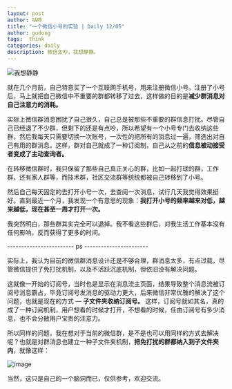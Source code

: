```yaml
---
layout: post
author: 咕咚
title: "一个微信小号的实验 | Daily 12/05"
author: gudong
tags:  think
categories: daily
description: 微信太吵，我想静静。
---
```


![我想静静](https://upload-images.jianshu.io/upload_images/588640-2d517bc0659e59ff.jpg?imageMogr2/auto-orient/strip%7CimageView2/2/w/1240)

就在几个月前，自己特意买了一个互联网手机号，用来注册微信小号。注册了小号后，马上就把自己微信中不重要的群都转移了过去，这样做的目的是**减少群消息对自己注意力的消耗。**


实际上微信群消息困扰了自己很久，自己总是被那些不重要的群信息打扰。尽管自己已经退了不少群，但剩下的还是有点吵，所以希望有一个小号专门去收纳这些群，然后我每天只需要切换一次账号，一次性的把所有的消息过一遍，筛选出对自己有用的群消息，这样，群对自己就成了一种订阅制，自己从之前的**信息被动接受者变成了主动查询者。**

在转移微信群时，我只保留了那些自己真正关心的群，比如一起打球的群，工作群，还有家人群等，而技术群，社区交流群等统统都被自己转移到了小号。

然后自己每天固定的去打开小号一次，去查阅一次消息，试行几天我觉得效果挺好。直到最近一个月，我发现一个有意思的现象：**我打开小号的频率越来对低，越来越低，现在甚至一周才打开一次。**

我突然明白，那些群其实完全可以退掉。我不看这些群后，对我生活工作基本没有任何影响，反而获得了更多的时间。

------------------------ ps ----------------------- 

实际上，我认为目前的微信群消息设计还是不够合理，群消息太多，有点过载，尽管微信提供了免打扰机制，以及不活跃沉底机制，但依旧没有解决问题。

这就像一开始的订阅号，当时也是显示在消息流主页面，结果导致整个消息流被订阅号消息霸占，毕竟订阅号发消息的驱动力更大，后来微信非常优雅的解决了这个问题，也就是现在的方式 — **子文件夹收纳订阅号。** 这样，订阅号就如其名，真的成了一种订阅机制，用户想看的时候才打开，不想看的时候，任由订阅号有多少消息，也不会分散用户宝贵的注意力。

所以同样的问题，我在想对于当前的微信群，是不是也可以用同样的方式去解决呢？也就是对群消息也建立一种子文件夹机制，**把免打扰的群都纳入到子文件夹内**，就像这样：

![image](https://upload-images.jianshu.io/upload_images/588640-ca68e0d97e61b7ca.jpg?imageMogr2/auto-orient/strip%7CimageView2/2/w/1240)


当然，这只是自己的一个脑洞而已，仅供参考，欢迎交流。


